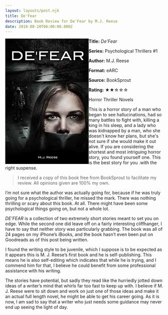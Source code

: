 ```yaml
---
layout: layouts/post.njk
title: De'Fear
description: Book Review for De'Fear by M.J. Reese
date: 2018-08-20T06:00:00.000Z
---
```

<section class="review__info">

<img loading="lazy" class="movie__poster" src="/static/images/book/defear.webp" alt="Book Cover for De'Fear by M.J. Reese" width="266" height="400" align="left">

<b>Title:</b> <i>De'Fear</i><br>

<b>Series:</b> Psychological Thrillers #1<br>

<b>Author:</b> M.J. Reese<br>

<b>Format:</b> eARC<br>

<b>Source:</b> BookSprout<br>

<b>Rating:</b> &#9733;&#9733;&#9734;&#9734;&#9734;

<p class="review__description">Horror Thriller Novels</p>

<p>This is a horror story of a man who began to see hallucinations, had so many battles to fight with, killing a king in his sleep, and a lady who was kidnapped by a man, who she doesn't know her plans, but she's not sure if she would make it out alive. If you are considering the shortest and most intriguing horror story, you found yourself one. This is the best story for you .with the right suspense.</p>

</section>

<blockquote>I received a copy of this book free from BookSprout to facilitate my review. All opinions given are 100% my own.</blockquote>

I’m not sure what the author was actually going for, because if he was truly going for a psychological thriller, he missed the mark. There was nothing thrilling or scary about this book. At all. There might have been some psychological things going on, but not a whole lot.

*DE’FEAR* is a collection of two extremely short stories meant to set you on edge. While the second one did leave off on a fairly interesting cliffhanger, I have to say that neither story was particularly grabbing. The book was all of 24 pages on my iPhone’s iBooks, and the book hasn’t even been put on Goodreads as of this post being written.

I found the writing style to be juvenile, which I suppose is to be expected as it appears this is M. J. Reese’s first book and he is self-publishing. This means he is also self-editing which indicates that while he is trying, and I commend him for that, I believe he could benefit from some professional assistance with his writing.

The stories have potential, but sadly they read like the hurriedly jotted down ideas of a writer’s mind that whirls far too fast to keep up with. I believe if M. J. Reese were to sit down and work on just one of those ideas and make it an actual full length novel, he might be able to get his career going. As it is now, I am sad to say that a writer who just needs some guidance may never end up seeing the light of day.